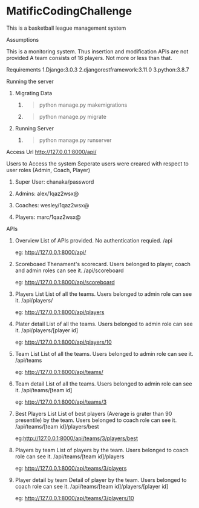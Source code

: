 # MatificCodingChallenge
This is a basketball league management system

Assumptions

This is a monitoring system. Thus insertion and modification APIs are not provided
A team consists of 16 players. Not more or less than that.


Requirements
1.Django:3.0.3
2.djangorestframework:3.11.0
3.python:3.8.7


Running the server
1. Migrating Data
	1. >python manage.py makemigrations
	2. >python manage.py migrate
	
2. Running Server
	1. >python manage.py runserver

Access Url
	http://127.0.0.1:8000/api/
	
Users to Access the system
	Seperate users were creared with respect to user roles (Admin, Coach, Player)
1. Super User: chanaka/password

2. Admins: alex/1qaz2wsx@

3. Coaches: wesley/1qaz2wsx@

4. Players: marc/1qaz2wsx@



APIs
1. Overview
	List of APIs provided. No authentication requied.
	/api
	
	eg: http://127.0.0.1:8000/api/
	
2. Scoreboaed
	Thenament's scorecard. Users belonged to player, coach and admin roles can see it.
	/api/scoreboard
	
	eg: http://127.0.0.1:8000/api/scoreboard
	
3. Players List
	List of all the teams. Users belonged to admin role can see it.
	/api/players/
	
	eg: http://127.0.0.1:8000/api/players
	
4. Plater detail
	List of all the teams. Users belonged to admin role can see it.
	/api/players/[player id]
	
	eg: http://127.0.0.1:8000/api/players/10
	
5. Team List
	List of all the teams. Users belonged to admin role can see it.
	/api/teams
	
	eg: http://127.0.0.1:8000/api/teams/
	
6. Team detail
	List of all the teams. Users belonged to admin role can see it.
	/api/teams/[team id]
	
	eg: http://127.0.0.1:8000/api/teams/3
	
7. Best Players List 
	List of best players (Average is grater than 90 presentile) by the team. Users belonged to coach role can see it.
	/api/teams/[team id]/players/best
	
	eg:http://127.0.0.1:8000/api/teams/3/players/best

8. Players by team
	List of players by the team. Users belonged to coach role can see it.
	/api/teams/[team id]/players
	
	eg: http://127.0.0.1:8000/api/teams/3/players
	
9. Player detail by team
	Detail of player by the team. Users belonged to coach role can see it.
	/api/teams/[team id]/players/[player id]
	
	eg: http://127.0.0.1:8000/api/teams/3/players/10
